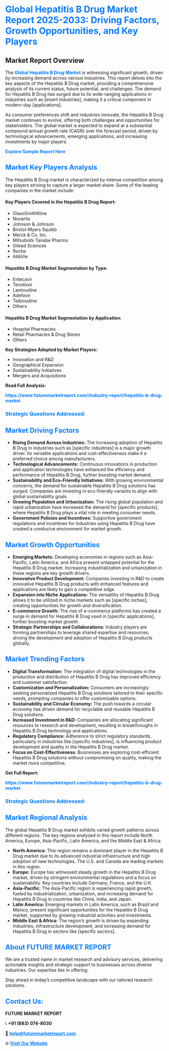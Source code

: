 <h1 style="color: #007BFF;">Global Hepatitis B Drug Market Report 2025-2033: Driving Factors, Growth Opportunities, and Key Players</h1>

<section id="overview">
<h2>Market Report Overview</h2>
<p>The <a href="https://www.futuremarketreport.com//industry-report/hepatitis-b-drug-market" style="color: #007BFF; text-decoration: none;"><strong>Global Hepatitis B Drug Market</strong></a> is witnessing significant growth, driven by increasing demand across various industries. This report delves into the key aspects of the Hepatitis B Drug market, providing a comprehensive analysis of its current status, future potential, and challenges. The demand for Hepatitis B Drug has surged due to its wide-ranging applications in industries such as [insert industries], making it a critical component in modern-day [applications].</p>
<p>As consumer preferences shift and industries innovate, the Hepatitis B Drug market continues to evolve, offering both challenges and opportunities for stakeholders. The global market is expected to expand at a substantial compound annual growth rate (CAGR) over the forecast period, driven by technological advancements, emerging applications, and increasing investments by major players.</p>
</section>

<section id="overview">
<p><a href="https://www.futuremarketreport.com//request-sample/reportId=78176" style="color: #007BFF; text-decoration: none;"><strong>Explore Sample Report Here</strong></a></p>
</section>

<section id="key-players">
<h2 style="color: #007BFF;">Market Key Players Analysis</h2>
<p>The Hepatitis B Drug market is characterized by intense competition among key players striving to capture a larger market share. Some of the leading companies in the market include:</p>
<h4>Key Players Covered in the Hepatitis B Drug Report:</h4>
<ul><li>GlaxoSmithKline</li><li>Novartis</li><li>Johnson &amp; Johnson</li><li>Bristol-Myers Squibb</li><li>Merck &amp; Co. Inc.</li><li>Mitsubishi Tanabe Pharma</li><li>Gilead Sciences</li><li>Roche</li><li>AbbVie</li></ul>
<h4>Hepatitis B Drug Market Segmentation by Type:</h4>
<ul><li>Entecavir</li><li>Tenofovir</li><li>Lamivudine</li><li>Adefovir</li><li>Telbivudine</li><li>Others</li></ul>

<h4>Hepatitis B Drug Market Segmentation by Application:</h4>
<ul><li>Hospital Pharmacies</li><li>Retail Pharmacies &amp; Drug Stores</li><li>Others</li></ul>
<p><strong>Key Strategies Adopted by Market Players:</strong></p>
<ul>
<li>Innovation and R&D</li>
<li>Geographical Expansion</li>
<li>Sustainability Initiatives</li>
<li>Mergers and Acquisitions</li>
</ul>
</section>

<section>
<p><strong>Read Full Analysis: </strong></p><a href="https://www.futuremarketreport.com//industry-report/hepatitis-b-drug-market" style="color: #007BFF; text-decoration: none;"><strong>https://www.futuremarketreport.com//industry-report/hepatitis-b-drug-market</strong></a>
<h3 style="color: #007BFF;">Strategic Questions Addressed:</h3>
</section>

<section id="driving-factors">
<h2 style="color: #007BFF;">Market Driving Factors</h2>
<ul>
<li><strong>Rising Demand Across Industries:</strong> The increasing adoption of Hepatitis B Drug in industries such as [specific industries] is a major growth driver. Its versatile applications and cost-effectiveness make it a preferred choice among manufacturers.</li>
<li><strong>Technological Advancements:</strong> Continuous innovations in production and application technologies have enhanced the efficiency and performance of Hepatitis B Drug, further boosting market demand.</li>
<li><strong>Sustainability and Eco-Friendly Initiatives:</strong> With growing environmental concerns, the demand for sustainable Hepatitis B Drug solutions has surged. Companies are investing in eco-friendly variants to align with global sustainability goals.</li>
<li><strong>Growing Population and Urbanization:</strong> The rising global population and rapid urbanization have increased the demand for [specific products], where Hepatitis B Drug plays a vital role in meeting consumer needs.</li>
<li><strong>Government Policies and Incentives:</strong> Supportive government regulations and incentives for industries using Hepatitis B Drug have created a conducive environment for market growth.</li>
</ul>
</section>

<section id="growth-opportunities">
<h2 style="color: #007BFF;">Market Growth Opportunities</h2>
<ul>
<li><strong>Emerging Markets:</strong> Developing economies in regions such as Asia-Pacific, Latin America, and Africa present untapped potential for the Hepatitis B Drug market. Increasing industrialization and urbanization in these regions are key growth drivers.</li>
<li><strong>Innovative Product Development:</strong> Companies investing in R&D to create innovative Hepatitis B Drug products with enhanced features and applications are likely to gain a competitive edge.</li>
<li><strong>Expansion into Niche Applications:</strong> The versatility of Hepatitis B Drug allows it to be utilized in niche markets such as [specific niches], creating opportunities for growth and diversification.</li>
<li><strong>E-commerce Growth:</strong> The rise of e-commerce platforms has created a surge in demand for Hepatitis B Drug used in [specific applications], further boosting market growth.</li>
<li><strong>Strategic Partnerships and Collaborations:</strong> Industry players are forming partnerships to leverage shared expertise and resources, driving the development and adoption of Hepatitis B Drug products globally.</li>
</ul>
</section>

<section id="trending-factors">
<h2 style="color: #007BFF;">Market Trending Factors</h2>
<ul>
<li><strong>Digital Transformation:</strong> The integration of digital technologies in the production and distribution of Hepatitis B Drug has improved efficiency and customer satisfaction.</li>
<li><strong>Customization and Personalization:</strong> Consumers are increasingly seeking personalized Hepatitis B Drug solutions tailored to their specific needs, prompting companies to offer customizable options.</li>
<li><strong>Sustainability and Circular Economy:</strong> The push towards a circular economy has driven demand for recyclable and reusable Hepatitis B Drug solutions.</li>
<li><strong>Increased Investment in R&D:</strong> Companies are allocating significant resources to research and development, resulting in breakthroughs in Hepatitis B Drug technology and applications.</li>
<li><strong>Regulatory Compliance:</strong> Adherence to strict regulatory standards, particularly in industries like [specific industries], is influencing product development and quality in the Hepatitis B Drug market.</li>
<li><strong>Focus on Cost-Effectiveness:</strong> Businesses are exploring cost-efficient Hepatitis B Drug solutions without compromising on quality, making the market more competitive.</li>
</ul>
</section>

<section>
<p><strong>Get Full Report: </strong></p><a href="https://www.futuremarketreport.com//industry-report/hepatitis-b-drug-market" style="color: #007BFF; text-decoration: none;"><strong>https://www.futuremarketreport.com//industry-report/hepatitis-b-drug-market</strong></a>
<h3 style="color: #007BFF;">Strategic Questions Addressed:</h3>
</section>


<section id="regional-analysis">
<h2 style="color: #007BFF;">Market Regional Analysis</h2>
<p>The global Hepatitis B Drug market exhibits varied growth patterns across different regions. The key regions analyzed in this report include North America, Europe, Asia-Pacific, Latin America, and the Middle East & Africa:</p>
<ul>
<li><strong>North America:</strong> This region remains a dominant player in the Hepatitis B Drug market due to its advanced industrial infrastructure and high adoption of new technologies. The U.S. and Canada are leading markets in this region.</li>
<li><strong>Europe:</strong> Europe has witnessed steady growth in the Hepatitis B Drug market, driven by stringent environmental regulations and a focus on sustainability. Key countries include Germany, France, and the U.K.</li>
<li><strong>Asia-Pacific:</strong> The Asia-Pacific region is experiencing rapid growth, fueled by industrialization, urbanization, and increasing demand for Hepatitis B Drug in countries like China, India, and Japan.</li>
<li><strong>Latin America:</strong> Emerging markets in Latin America, such as Brazil and Mexico, present significant opportunities for the Hepatitis B Drug market, supported by growing industrial activities and investments.</li>
<li><strong>Middle East & Africa:</strong> The region’s growth is driven by expanding industries, infrastructure development, and increasing demand for Hepatitis B Drug in sectors like [specific sectors].</li>
</ul>
</section>

<footer>
<h2 style="color: #007BFF;">About FUTURE MARKET REPORT</h2>
<p>We are a trusted name in market research and advisory services, delivering actionable insights and strategic support to businesses across diverse industries. Our expertise lies in offering:</p>

<p>Stay ahead in today’s competitive landscape with our tailored research solutions.</p>

<h2 style="color: #007BFF;">Contact Us:</h2>
<p><strong>FUTURE MARKET REPORT</strong></p>
<p>📞 <strong>+91 (883) 074-8030</strong></p>
<p>📧 <strong><a href="mailto:help@futuremarketreport.com" style="color: #007BFF;">help@futuremarketreport.com</a></strong></p>
<p>🌐 <strong><a href="https://www.futuremarketreport.com/" style="color: #007BFF;">Visit Our Website</a></strong></p>
</footer>